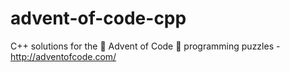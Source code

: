 # advent-of-code-cpp
C++ solutions for the 🎄 Advent of Code 🎄 programming puzzles - http://adventofcode.com/

